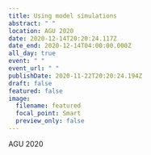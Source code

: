 ```yaml
---
title: Using model simulations
abstract: " "
location: AGU 2020
date: 2020-12-14T20:20:24.117Z
date_end: 2020-12-14T04:00:00.000Z
all_day: true
event: " "
event_url: " "
publishDate: 2020-11-22T20:20:24.194Z
draft: false
featured: false
image:
  filename: featured
  focal_point: Smart
  preview_only: false
---
```

   AGU 2020